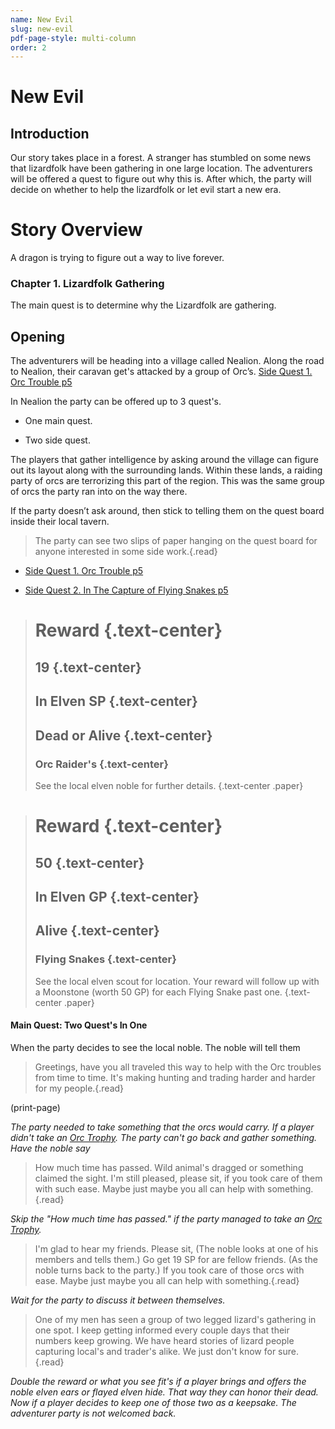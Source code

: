 ```yaml
---
name: New Evil
slug: new-evil
pdf-page-style: multi-column
order: 2
---
```


# New Evil

## Introduction
Our story takes place in a forest. A stranger has stumbled on some news that lizardfolk have been gathering in one large location. The adventurers will be offered a quest to figure out why this is. After which, the party will decide on whether to help the lizardfolk or let evil start a new era.

# Story Overview
A dragon is trying to figure out a way to live forever.

### Chapter 1. Lizardfolk Gathering
The main quest is to determine why the Lizardfolk are gathering.

## Opening
The adventurers will be heading into a village called Nealion. Along the road to Nealion, their caravan get's attacked by a group of Orc’s. [Side Quest 1. Orc Trouble p5](/SideQuest.md)

In Nealion the party can be offered up to 3 quest's.

* One main quest.

* Two side quest.

The players that gather intelligence by asking around the village can figure out its layout along with the surrounding lands. Within these lands, a raiding party of orcs are terrorizing this part of the region. This was the same group of orcs the party ran into on the way there.

If the party doesn’t ask around, then stick to telling them on the quest board inside their local tavern.

>The party can see two slips of paper hanging on the quest board for anyone interested in some side work.{.read}

* [Side Quest 1. Orc Trouble p5](/SideQuest.md)

* [Side Quest 2. In The Capture of Flying Snakes p5](/SideQuest.md)

># Reward {.text-center}
>
>## 19 {.text-center}
>
>## In Elven SP {.text-center}
>
>## Dead or Alive {.text-center}
>
>### Orc Raider's {.text-center}
>
>See the local elven noble for further details. {.text-center .paper}

># Reward {.text-center}
>
>## 50 {.text-center}
>
>## In Elven GP {.text-center}
>
>## Alive {.text-center}
>
>### Flying Snakes {.text-center}
>
>See the local elven scout for location. Your reward will follow up with a Moonstone (worth 50 GP) for each Flying Snake past one. {.text-center .paper}

#### Main Quest: Two Quest's In One

When the party decides to see the local noble. The noble will tell them

>Greetings, have you all traveled this way to help with the Orc troubles from time to time. It's making hunting and trading harder and harder for my people.{.read}

(print-page)

*The party needed to take something that the orcs would carry. If a player didn't take an [Orc Trophy](/images/OrcTable.jpg). The party can't go back and gather something. Have the noble say*

>How much time has passed. Wild animal's dragged or something claimed the sight. I'm still pleased, please sit, if you took care of them with such ease. Maybe just maybe you all can help with something.{.read}

*Skip the "How much time has passed." if the party managed to take an [Orc Trophy](/images/OrcTable.jpg).*

 >I'm glad to hear my friends. Please sit, (The noble looks at one of his members and tells them.) Go get 19 SP for are fellow friends. (As the noble turns back to the party.) If you took care of those orcs with ease. Maybe just maybe you all can help with something.{.read}

 *Wait for the party to discuss it between themselves.*

 >One of my men has seen a group of two legged lizard's gathering in one spot. I keep getting informed every couple days  that their numbers keep growing. We have heard stories of lizard people capturing local's and trader's alike. We just don't know for sure.{.read}

*Double the reward or what you see fit's if a player brings and offers the noble elven ears or flayed elven hide. That way they can honor their dead. Now if a player decides to keep one of those two as a keepsake. The adventurer party is not welcomed back.*